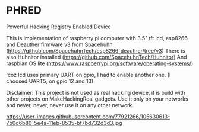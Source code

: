 # PHRED
Powerful Hacking Registry Enabled Device



This is implementation of raspberry pi computer with 3.5" tft lcd, esp8266 and Deauther firmware v3 from Spacehuhn. (https://github.com/SpacehuhnTech/esp8266_deauther/tree/v3)
There is also Huhnitor installed (https://github.com/SpacehuhnTech/Huhnitor)
And raspbian OS lite (https://www.raspberrypi.org/software/operating-systems/)


'coz lcd uses primary UART on gpio, I had to enable another one. (I choosed UART5, on gpio 12 and 13)

Disclaimer:
This project is not used as real hacking device, it is build with other projects on MakeHackingReal gadgets.
Use it only on your networks and never, never, never use it on any other network.


https://user-images.githubusercontent.com/77921266/105630613-7b0d6b80-5e4a-11eb-8535-bf7bd732d3d3.jpg
